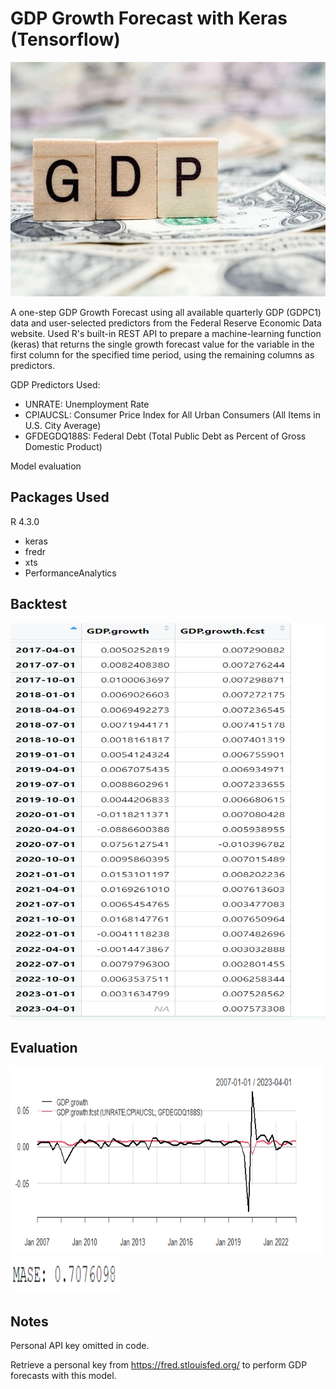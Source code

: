 # GDP Growth Forecast with Keras (Tensorflow)

<img src="Screenshots/gdp.jpg" width="650" height="375" />

A one-step GDP Growth Forecast using all available quarterly GDP (GDPC1) data and user-selected predictors from the Federal Reserve Economic Data website. Used R's built-in 
REST API to prepare a machine-learning function (keras) that returns the single growth forecast value for the variable in the first column for the specified time period, using the 
remaining columns as predictors.

GDP Predictors Used:
- UNRATE: Unemployment Rate
- CPIAUCSL: Consumer Price Index for All Urban Consumers (All Items in U.S. City Average)
- GFDEGDQ188S: Federal Debt (Total Public Debt as Percent of Gross Domestic Product)

Model evaluation 

## Packages Used 
R 4.3.0
- keras
- fredr
- xts
- PerformanceAnalytics


## Backtest
<img src="Screenshots/Screenshot 2023-06-25 182005.png" width="550" height="635" />

## Evaluation 
<img src="Screenshots/Forecast.png" width="500" height="300" />
<img src="Screenshots/mase.png" width="175" height="60" />

## Notes
Personal API key omitted in code. 

Retrieve a personal key from https://fred.stlouisfed.org/ to perform GDP forecasts with this model.
  
